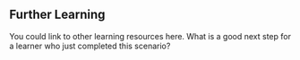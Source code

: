## Further Learning

You could link to other learning resources here. What is a good next step for a learner who just completed this scenario?

